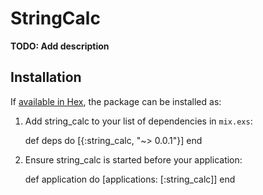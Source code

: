 # StringCalc

**TODO: Add description**

## Installation

If [available in Hex](https://hex.pm/docs/publish), the package can be installed as:

  1. Add string_calc to your list of dependencies in `mix.exs`:

        def deps do
          [{:string_calc, "~> 0.0.1"}]
        end

  2. Ensure string_calc is started before your application:

        def application do
          [applications: [:string_calc]]
        end

